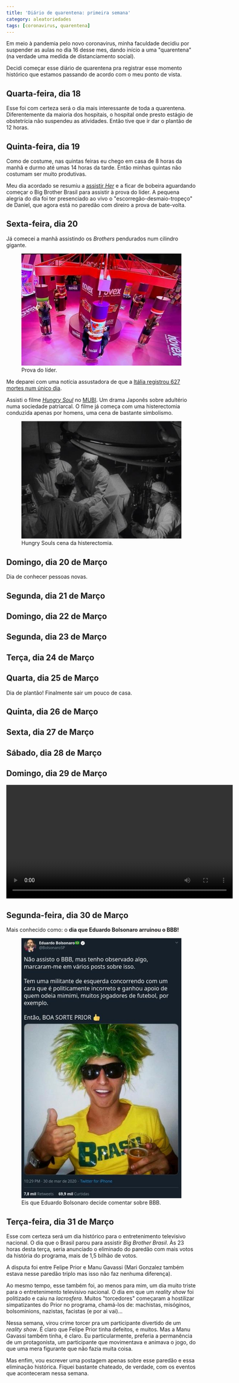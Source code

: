 ```yaml
---
title: 'Diário de quarentena: primeira semana'
category: aleatoriedades
tags: [coronavirus, quarentena]
---
```



Em meio à pandemia pelo novo coronavirus, minha faculdade decidiu por suspender as aulas no dia 16 desse mes, dando início a uma "quarentena" (na verdade uma medida de distanciamento social).

Decidi começar esse diário de quarentena pra registrar esse momento histórico que estamos passando de acordo com o meu ponto de vista.

## Quarta-feira, dia 18

Esse foi com certeza será o dia mais interessante de toda a quarentena. Diferentemente da maioria dos hospitais, o hospital onde presto estágio de obstetrícia não suspendeu as atividades. Então tive que ir dar o plantão de 12 horas.

## Quinta-feira, dia 19

Como de costume, nas quintas feiras eu chego em casa de 8 horas da manhã e durmo até umas 14 horas da tarde. Então minhas quintas não costumam ser muito produtivas.

Meu dia acordado se resumiu a [assistir *Her*](https://letterboxd.com/film/her/) e a ficar de bobeira aguardando começar o Big Brother Brasil para assistir à prova do lider. A pequena alegria do dia foi ter presenciado ao vivo o "escorregão-desmaio-tropeço" de Daniel, que agora está no paredão com direiro a prova de bate-volta.


## Sexta-feira, dia 20

Já comecei a manhã assistindo os *Brothers* pendurados num cilindro gigante.

<figure>
    <img src="/assets/2020/prova-lider-cilindro-gigante.jpg" alt="Prova do líder">
    <figcaption>Prova do líder.</figcaption>
</figure>

Me deparei com uma notícia assustadora de que a [Itália registrou 627 mortes num único dia](https://g1.globo.com/mundo/noticia/2020/03/20/numero-de-mortos-na-italia-por-novo-coronavirus-passa-de-4-mil.ghtml).

Assisti o filme [*Hungry Soul*](https://letterboxd.com/film/hungry-soul/) no [MUBI](https://mubi.com/pt/films/hungry-soul). Um drama Japonês sobre adultério numa sociedade patriarcal. O filme já começa com uma histerectomia conduzida apenas por homens, uma cena de bastante simbolismo.

<figure>
    <img src="/assets/2020/histerectomia-hungry-souls.jpeg" alt="Hungry Souls cena da histerectomia">
    <figcaption>Hungry Souls cena da histerectomia.</figcaption>
</figure>

## Domingo, dia 20 de Março

Dia de conhecer pessoas novas.

## Segunda, dia 21 de Março

## Domingo, dia 22 de Março

## Segunda, dia 23 de Março

## Terça, dia 24 de Março

## Quarta, dia 25 de Março

Dia de plantão! Finalmente sair um pouco de casa.

## Quinta, dia 26 de Março

## Sexta, dia 27 de Março

## Sábado, dia 28 de Março


## Domingo, dia 29 de Março

<video width="600" controls>
  <source src="/assets/videos/2020/em-casa-que-falta-pao-bolsonaro.mp4" type="video/mp4">
</video>


## Segunda-feira, dia 30 de Março

Mais conhecido como: o **dia que Eduardo Bolsonaro arruinou o BBB!**

<figure>
    <img src="/assets/2020/bolsonaro-bbb.jpeg" alt="Bolsonaro BBB">
    <figcaption>Eis que Eduardo Bolsonaro decide comentar sobre BBB.</figcaption>
</figure>



## Terça-feira, dia 31 de Março

Esse com certeza será um dia histórico para o entretenimento televisivo nacional. O dia que o Brasil parou para assistir *Big Brother Brasil*. Às 23 horas desta terça, seria anunciado o eliminado do paredão com mais votos da história do programa, mais de 1,5 bilhão de votos.

A disputa foi entre Felipe Prior e Manu Gavassi (Mari Gonzalez também estava nesse paredão triplo mas isso não faz nenhuma diferença). 

Ao mesmo tempo, esse também foi, ao menos para mim, um dia muito triste para o entretenimento televisivo nacional. O dia em que um *reality show* foi politizado e caiu na *lacrosfera*. Muitos "torcedores" começaram a hostilizar simpatizantes do Prior no programa, chamá-los de: machistas, misóginos, bolsominions, nazistas, facistas (e por ai vai)...

Nessa semana, virou crime torcer pra um participante divertido de um *reality show*. É claro que Felipe Prior tinha defeitos, e muitos. Mas a Manu Gavassi também tinha, é claro. Eu particularmente, preferia a permanência de um protagonista, um participante que movimentava e animava o jogo, do que uma mera figurante que não fazia muita coisa.

Mas enfim, vou escrever uma postagem apenas sobre esse paredão e essa eliminação histórica. Fiquei bastante chateado, de verdade, com os eventos que aconteceram nessa semana.